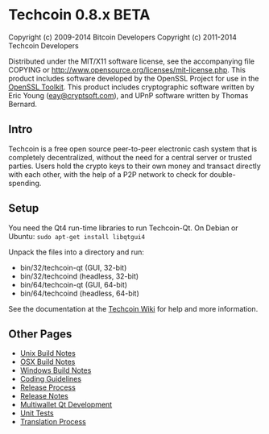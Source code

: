 Techcoin 0.8.x BETA
====================

Copyright (c) 2009-2014 Bitcoin Developers
Copyright (c) 2011-2014 Techcoin Developers

Distributed under the MIT/X11 software license, see the accompanying
file COPYING or http://www.opensource.org/licenses/mit-license.php.
This product includes software developed by the OpenSSL Project for use in the [OpenSSL Toolkit](http://www.openssl.org/). This product includes
cryptographic software written by Eric Young ([eay@cryptsoft.com](mailto:eay@cryptsoft.com)), and UPnP software written by Thomas Bernard.


Intro
---------------------
Techcoin is a free open source peer-to-peer electronic cash system that is
completely decentralized, without the need for a central server or trusted
parties.  Users hold the crypto keys to their own money and transact directly
with each other, with the help of a P2P network to check for double-spending.


Setup
---------------------
You need the Qt4 run-time libraries to run Techcoin-Qt. On Debian or Ubuntu:
	`sudo apt-get install libqtgui4`

Unpack the files into a directory and run:

- bin/32/techcoin-qt (GUI, 32-bit)
- bin/32/techcoind (headless, 32-bit)
- bin/64/techcoin-qt (GUI, 64-bit)
- bin/64/techcoind (headless, 64-bit)

See the documentation at the [Techcoin Wiki](http://techcoin.info)
for help and more information.


Other Pages
---------------------
- [Unix Build Notes](build-unix.md)
- [OSX Build Notes](build-osx.md)
- [Windows Build Notes](build-msw.md)
- [Coding Guidelines](coding.md)
- [Release Process](release-process.md)
- [Release Notes](release-notes.md)
- [Multiwallet Qt Development](multiwallet-qt.md)
- [Unit Tests](unit-tests.md)
- [Translation Process](translation_process.md)
